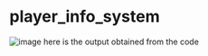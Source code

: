 # player_info_system
![image](https://github.com/user-attachments/assets/c2f15e55-e723-482b-99f3-775f42e45210)
here is the output obtained from the code
